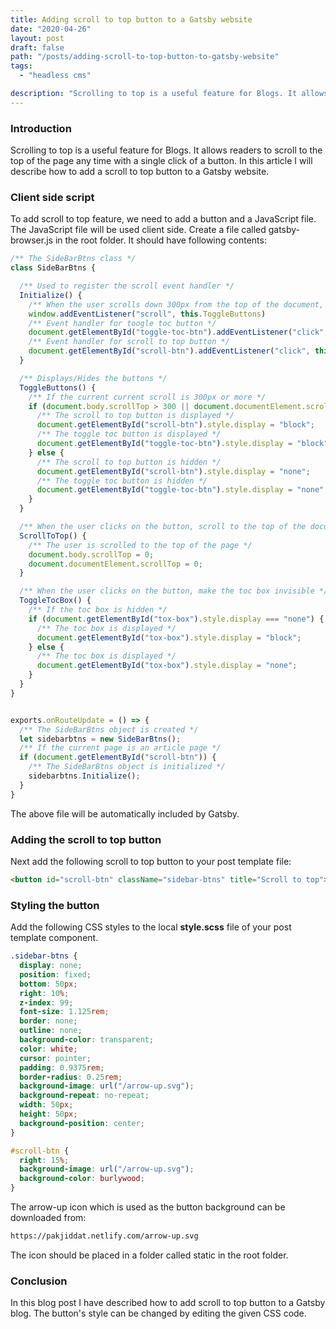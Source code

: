 ```yaml
---
title: Adding scroll to top button to a Gatsby website
date: "2020-04-26"
layout: post
draft: false
path: "/posts/adding-scroll-to-top-button-to-gatsby-website"
tags:
  - "headless cms"

description: "Scrolling to top is a useful feature for Blogs. It allows readers to scroll to the top of the page any time with a single click of a button. In this article I will describe how to add a scroll to top button to a Gatsby website."
---
```


### Introduction
Scrolling to top is a useful feature for Blogs. It allows readers to scroll to the top of the page any time with a single click of a button. In this article I will describe how to add a scroll to top button to a Gatsby website.

### Client side script
To add scroll to top feature, we need to add a button and a JavaScript file. The JavaScript file will be used client side. Create a file called gatsby-browser.js in the root folder. It should have following contents:

```js
/** The SideBarBtns class */
class SideBarBtns {

  /** Used to register the scroll event handler */
  Initialize() {
    /** When the user scrolls down 300px from the top of the document, show the buttons */
    window.addEventListener("scroll", this.ToggleButtons)
    /** Event handler for toogle toc button */
    document.getElementById("toggle-toc-btn").addEventListener("click", this.ToggleTocBox);
    /** Event handler for scroll to top button */
    document.getElementById("scroll-btn").addEventListener("click", this.ScrollToTop);
  }

  /** Displays/Hides the buttons */
  ToggleButtons() {
    /** If the current current scroll is 300px or more */
    if (document.body.scrollTop > 300 || document.documentElement.scrollTop > 300) {
      /** The scroll to top button is displayed */
      document.getElementById("scroll-btn").style.display = "block";
      /** The toggle toc button is displayed */
      document.getElementById("toggle-toc-btn").style.display = "block";
    } else {
      /** The scroll to top button is hidden */
      document.getElementById("scroll-btn").style.display = "none";
      /** The toggle toc button is hidden */
      document.getElementById("toggle-toc-btn").style.display = "none";
    }
  }

  /** When the user clicks on the button, scroll to the top of the document */
  ScrollToTop() {
    /** The user is scrolled to the top of the page */
    document.body.scrollTop = 0;
    document.documentElement.scrollTop = 0;
  }

  /** When the user clicks on the button, make the toc box invisible */
  ToggleTocBox() {
    /** If the toc box is hidden */
    if (document.getElementById("tox-box").style.display === "none") {
      /** The toc box is displayed */
      document.getElementById("tox-box").style.display = "block";
    } else {
      /** The toc box is displayed */
      document.getElementById("tox-box").style.display = "none";
    }
  }
}


exports.onRouteUpdate = () => {
  /** The SideBarBtns object is created */
  let sidebarbtns = new SideBarBtns();
  /** If the current page is an article page */
  if (document.getElementById("scroll-btn")) {
    /** The SideBarBtns object is initialized */
    sidebarbtns.Initialize();
  }
}

```

The above file will be automatically included by Gatsby.

### Adding the scroll to top button
Next add the following scroll to top button to your post template file:

```html
<button id="scroll-btn" className="sidebar-btns" title="Scroll to top"></button>
```

### Styling the button

Add the following CSS styles to the local **style.scss** file of your post template component.

```css
.sidebar-btns {
  display: none;
  position: fixed;
  bottom: 50px;
  right: 10%;
  z-index: 99;
  font-size: 1.125rem;
  border: none;
  outline: none;
  background-color: transparent;
  color: white;
  cursor: pointer;
  padding: 0.9375rem;
  border-radius: 0.25rem;
  background-image: url("/arrow-up.svg");
  background-repeat: no-repeat;
  width: 50px;
  height: 50px;
  background-position: center;
}

#scroll-btn {
  right: 15%;
  background-image: url("/arrow-up.svg");
  background-color: burlywood;
}
```

The arrow-up icon which is used as the button background can be downloaded from:

```bash
https://pakjiddat.netlify.com/arrow-up.svg
```

The icon should be placed in a folder called static in the root folder.

### Conclusion
In this blog post I have described how to add scroll to top button to a Gatsby blog. The button's style can be changed by editing the given CSS code.
